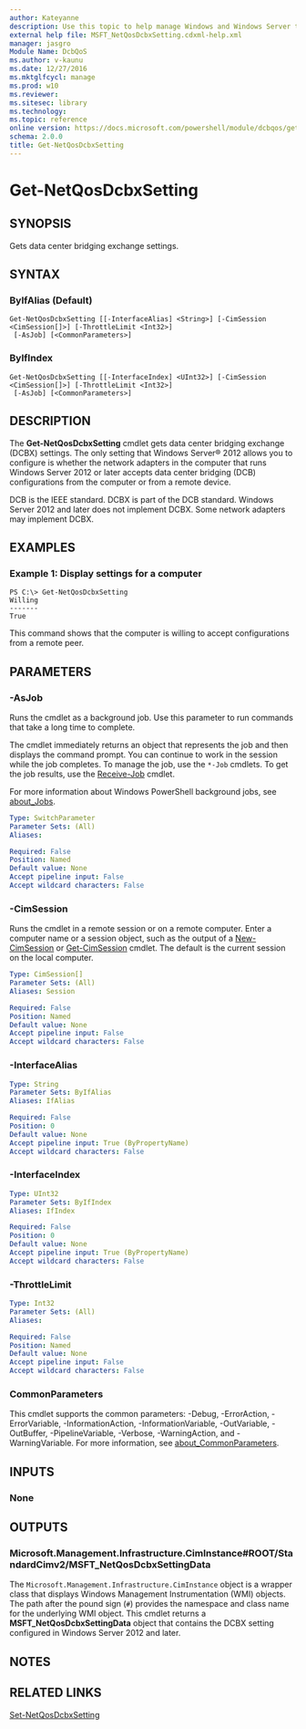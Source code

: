 ```yaml
---
author: Kateyanne
description: Use this topic to help manage Windows and Windows Server technologies with Windows PowerShell.
external help file: MSFT_NetQosDcbxSetting.cdxml-help.xml
manager: jasgro
Module Name: DcbQoS
ms.author: v-kaunu
ms.date: 12/27/2016
ms.mktglfcycl: manage
ms.prod: w10
ms.reviewer: 
ms.sitesec: library
ms.technology: 
ms.topic: reference
online version: https://docs.microsoft.com/powershell/module/dcbqos/get-netqosdcbxsetting?view=windowsserver2022-ps&wt.mc_id=ps-gethelp
schema: 2.0.0
title: Get-NetQosDcbxSetting
---
```


# Get-NetQosDcbxSetting

## SYNOPSIS
Gets data center bridging exchange settings.

## SYNTAX

### ByIfAlias (Default)
```
Get-NetQosDcbxSetting [[-InterfaceAlias] <String>] [-CimSession <CimSession[]>] [-ThrottleLimit <Int32>]
 [-AsJob] [<CommonParameters>]
```

### ByIfIndex
```
Get-NetQosDcbxSetting [[-InterfaceIndex] <UInt32>] [-CimSession <CimSession[]>] [-ThrottleLimit <Int32>]
 [-AsJob] [<CommonParameters>]
```

## DESCRIPTION
The **Get-NetQosDcbxSetting** cmdlet gets data center bridging exchange (DCBX) settings.
The only setting that Windows Server® 2012 allows you to configure is whether the network adapters in the computer that runs Windows Server 2012 or later  accepts data center bridging (DCB) configurations from the computer or from a remote device.

DCB is the IEEE standard.
DCBX is part of the DCB standard.
Windows Server 2012 and later does not implement DCBX.
Some network adapters may implement DCBX.

## EXAMPLES

### Example 1: Display settings for a computer
```
PS C:\> Get-NetQosDcbxSetting
Willing 
------- 
True
```

This command shows that the computer is willing to accept configurations from a remote peer.

## PARAMETERS

### -AsJob
Runs the cmdlet as a background job. Use this parameter to run commands that take a long time to complete. 

The cmdlet immediately returns an object that represents the job and then displays the command prompt. 
You can continue to work in the session while the job completes. 
To manage the job, use the `*-Job` cmdlets. 
To get the job results, use the [Receive-Job](https://go.microsoft.com/fwlink/?LinkID=113372) cmdlet. 

For more information about Windows PowerShell background jobs, see [about_Jobs](https://go.microsoft.com/fwlink/?LinkID=113251).

```yaml
Type: SwitchParameter
Parameter Sets: (All)
Aliases: 

Required: False
Position: Named
Default value: None
Accept pipeline input: False
Accept wildcard characters: False
```

### -CimSession
Runs the cmdlet in a remote session or on a remote computer. 
Enter a computer name or a session object, such as the output of a [New-CimSession](https://go.microsoft.com/fwlink/p/?LinkId=227967) or [Get-CimSession](https://go.microsoft.com/fwlink/p/?LinkId=227966) cmdlet. 
The default is the current session on the local computer.

```yaml
Type: CimSession[]
Parameter Sets: (All)
Aliases: Session

Required: False
Position: Named
Default value: None
Accept pipeline input: False
Accept wildcard characters: False
```

### -InterfaceAlias
```yaml
Type: String
Parameter Sets: ByIfAlias
Aliases: IfAlias

Required: False
Position: 0
Default value: None
Accept pipeline input: True (ByPropertyName)
Accept wildcard characters: False
```

### -InterfaceIndex
```yaml
Type: UInt32
Parameter Sets: ByIfIndex
Aliases: IfIndex

Required: False
Position: 0
Default value: None
Accept pipeline input: True (ByPropertyName)
Accept wildcard characters: False
```

### -ThrottleLimit
```yaml
Type: Int32
Parameter Sets: (All)
Aliases: 

Required: False
Position: Named
Default value: None
Accept pipeline input: False
Accept wildcard characters: False
```

### CommonParameters
This cmdlet supports the common parameters: -Debug, -ErrorAction, -ErrorVariable, -InformationAction, -InformationVariable, -OutVariable, -OutBuffer, -PipelineVariable, -Verbose, -WarningAction, and -WarningVariable. For more information, see [about_CommonParameters](https://go.microsoft.com/fwlink/?LinkID=113216).

## INPUTS

### None

## OUTPUTS

### Microsoft.Management.Infrastructure.CimInstance#ROOT/StandardCimv2/MSFT_NetQosDcbxSettingData
The `Microsoft.Management.Infrastructure.CimInstance` object is a wrapper class that displays Windows Management Instrumentation (WMI) objects.
The path after the pound sign (`#`) provides the namespace and class name for the underlying WMI object.
This cmdlet returns a **MSFT_NetQosDcbxSettingData** object that contains the DCBX setting configured in Windows Server 2012 and later.

## NOTES

## RELATED LINKS

[Set-NetQosDcbxSetting](./Set-NetQosDcbxSetting.md)

